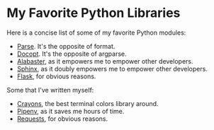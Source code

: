 # My Favorite Python Libraries

Here is a concise list of some of my favorite Python modules:

- [Parse](https://pypi.python.org/pypi/parse). It's the opposite of format.
- [Docopt](https://github.com/docopt/docopt). It's the opposite of argparse.
- [Alabaster](https://alabaster.readthedocs.io/en/latest/), as it empowers me to empower other developers.
- [Sphinx](http://www.sphinx-doc.org/en/stable/), as it doubly empowers me to empower other developers.
- [Flask](http://flask.pocoo.org), for obvious reasons.

Some that I've written myself:

- [Crayons](https://pypi.python.org/pypi/crayons), the best terminal colors library around.
- [Pipenv](http://pipenv.org), as it saves me hours of time.
- [Requests](http://python-requests.org), for obvious reasons.